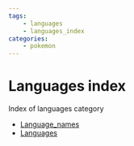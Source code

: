 ```yaml
---
tags:
    - languages
    - languages_index
categories:
    - pokemon
---
```


# Languages index

Index of languages category

- [Language_names](language_names.md)
- [Languages](languages.md)
